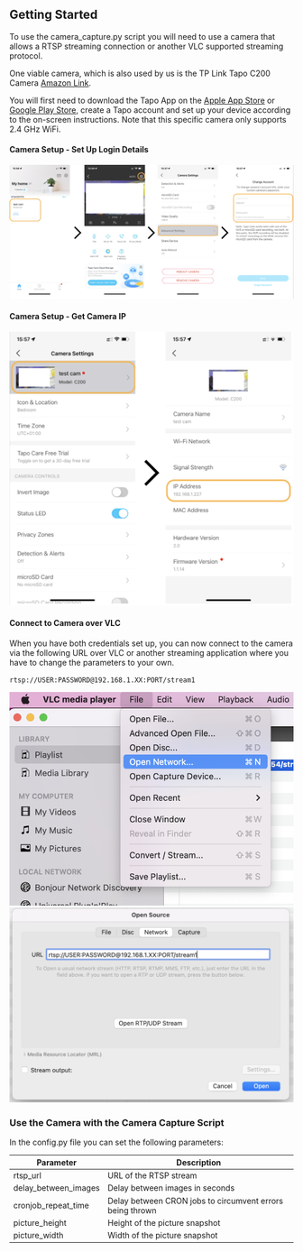 ## Getting Started

To use the camera_capture.py script you will need to use a camera that allows a RTSP streaming connection or another VLC supported streaming protocol.

One viable camera, which is also used by us is the TP Link Tapo C200 Camera [Amazon Link](https://www.amazon.de/-/en/TP-Link-Tapo-C200-Camera-Resolution/dp/B07XLML2YS/ref=sr_1_5?crid=WS3JCJULZYTQ&keywords=c200&qid=1654005032&sprefix=c200%2Caps%2C127&sr=8-5&th=1).

You will first need to download the Tapo App on the [Apple App Store](https://apps.apple.com/de/app/tp-link-tapo/id1472718009?l=en) or [Google Play Store](https://play.google.com/store/apps/details?id=com.tplink.iot&hl=en&gl=US), create a Tapo account and set up your device according to the on-screen instructions. Note that this specific camera only supports 2.4 GHz WiFi.

#### Camera Setup - Set Up Login Details

![assets/1-account-setup.png](assets/1-account-setup.png)

#### Camera Setup - Get Camera IP

![assets/2-ip-address.png](assets/2-ip-address.png)


#### Connect to Camera over VLC
When you have both credentials set up, you can now connect to the camera via the following URL over VLC or another streaming application where you have to change the parameters to your own.

``` 
rtsp://USER:PASSWORD@192.168.1.XX:PORT/stream1
```

![assets/VLC-1.png](assets/VLC-1.png)
![assets/VLC-2.png](assets/VLC-2.png)

### Use the Camera with the Camera Capture Script

In the config.py file you can set the following parameters: 

| Parameter | Description                                               |
| ---|-----------------------------------------------------------|
|rtsp_url | URL of the RTSP stream                                    |
|delay_between_images | Delay between images in seconds                           |
|cronjob_repeat_time | Delay between CRON jobs to circumvent errors being thrown |
|picture_height | Height of the picture snapshot                            |
|picture_width | Width of the picture snapshot                             |

